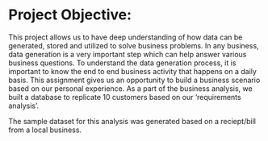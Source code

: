# Project Objective:

This project allows us to have deep understanding of how data can be generated, stored and utilized to solve business problems. In any business, data generation is a very important step which can help answer various business questions. To understand the data generation process, it is important to know the end to end business activity that happens on a daily basis. This assignment gives us an opportunity to build a business scenario based on our personal experience. As a part of the business analysis, we built a database to replicate 10 customers based on our ‘requirements analysis’.

The sample dataset for this analysis was generated based on a reciept/bill from a local business. 
